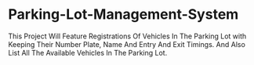 # Parking-Lot-Management-System

This Project Will Feature Registrations Of Vehicles In The Parking Lot with Keeping Their Number Plate, Name And Entry And Exit Timings.
And Also List All The Available Vehicles In The Parking Lot.
